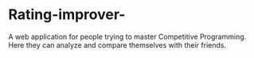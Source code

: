 # Rating-improver-
A web application for people trying to master Competitive Programming. Here they can analyze and compare themselves with their friends.
